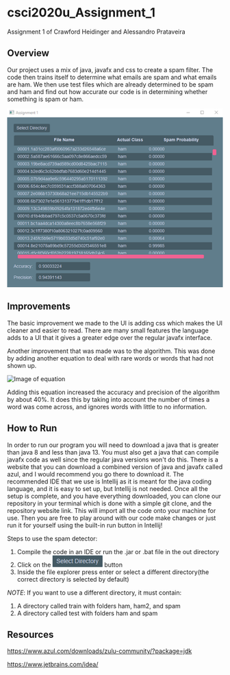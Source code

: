 # csci2020u_Assignment_1
Assignment 1 of Crawford Heidinger and Alessandro Prataveira 


Overview
---------------------------------------------------
Our project uses a mix of java, javafx and css to create a
spam filter. The code then trains itself to determine what emails 
are spam and what emails are ham. We then use test files which are 
already determined to be spam and ham and find out how accurate our
code is in determining whether something is spam or ham.

![Image of application](images/Capture.PNG)

Improvements
-----------------------------------------------------------------------------------------------
The basic improvement we made to the UI is adding css which makes the UI cleaner and
easier to read. There are many small features the language adds to a UI that it gives a greater
edge over the regular javafx interface.

Another improvement that was made was to the algorithm.  This was done by adding another equation to deal 
with rare words or words that had not shown up.

![Image of equation](https://wikimedia.org/api/rest_v1/media/math/render/svg/3a72cb7b3554c99fb476f67528af37da66924199)

Adding this equation increased the accuracy and precision of the algorithm by about 40%.  It does this by 
taking into account the number of times a word was come across, and ignores words with little to no information.

How to Run
-----------------------------------------------------------------------------------------------
In order to run our program you will need to download a java that is greater than java 8 and less than java 13. 
You must also get a java that can compile javafx code as well since the regular java versions won't do this. 
There is a website that you can download a combined version of java and javafx called azul, and I would 
recommend you go there to download it. The recommended IDE that we use is Intellij as it is meant for the 
java coding language, and it is easy to set up, but Intellij is not needed. Once all the setup is complete, and you 
have everything downloaded, you can clone our repository in your terminal which is done with a simple git 
clone, and the repository website link. This will import all the code onto your machine for use. Then you 
are free to play around with our code make changes or just run it for yourself using the built-in run 
button in Intellij!

Steps to use the spam detector:
1. Compile the code in an IDE or run the .jar or .bat file in the out directory
2. Click on the ![Image of application](images/Capture2.PNG) button
3. Inside the file explorer press enter or select a different directory(the correct directory is selected by default)

*NOTE*:
If you want to use a different directory, it must contain:
1. A directory called train with folders ham, ham2, and spam
2. A directory called test with folders ham and spam



Resources
-----------------------------------------------------------------------------------------------
https://www.azul.com/downloads/zulu-community/?package=jdk

https://www.jetbrains.com/idea/









